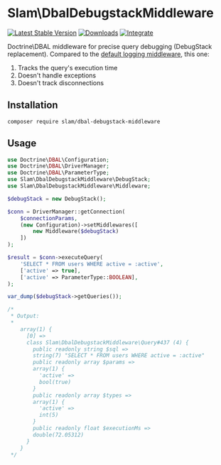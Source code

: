 # Slam\DbalDebugstackMiddleware

[![Latest Stable Version](https://img.shields.io/packagist/v/slam/dbal-debugstack-middleware.svg)](https://packagist.org/packages/slam/dbal-debugstack-middleware)
[![Downloads](https://img.shields.io/packagist/dt/slam/dbal-debugstack-middleware.svg)](https://packagist.org/packages/slam/dbal-debugstack-middleware)
[![Integrate](https://github.com/Slamdunk/dbal-debugstack-middleware/workflows/CI/badge.svg)](https://github.com/Slamdunk/dbal-debugstack-middleware/actions)

Doctrine\DBAL middleware for precise query debugging (DebugStack replacement).
Compared to the [default logging middleware](https://github.com/doctrine/dbal/pull/4967), this one:

1. Tracks the query's execution time
2. Doesn't handle exceptions
3. Doesn't track disconnections

## Installation

`composer require slam/dbal-debugstack-middleware`

## Usage

```php
use Doctrine\DBAL\Configuration;
use Doctrine\DBAL\DriverManager;
use Doctrine\DBAL\ParameterType;
use Slam\DbalDebugstackMiddleware\DebugStack;
use Slam\DbalDebugstackMiddleware\Middleware;

$debugStack = new DebugStack();

$conn = DriverManager::getConnection(
    $connectionParams,
    (new Configuration)->setMiddlewares([
        new Middleware($debugStack)
    ])
);

$result = $conn->executeQuery(
    'SELECT * FROM users WHERE active = :active',
    ['active' => true],
    ['active' => ParameterType::BOOLEAN],
);

var_dump($debugStack->getQueries());

/*
 * Output:
 *
    array(1) {
      [0] =>
      class Slam\DbalDebugstackMiddleware\Query#437 (4) {
        public readonly string $sql =>
        string(7) "SELECT * FROM users WHERE active = :active"
        public readonly array $params =>
        array(1) {
          'active' =>
          bool(true)
        }
        public readonly array $types =>
        array(1) {
          'active' =>
          int(5)
        }
        public readonly float $executionMs =>
        double(72.05312)
      }
    }
 */
```